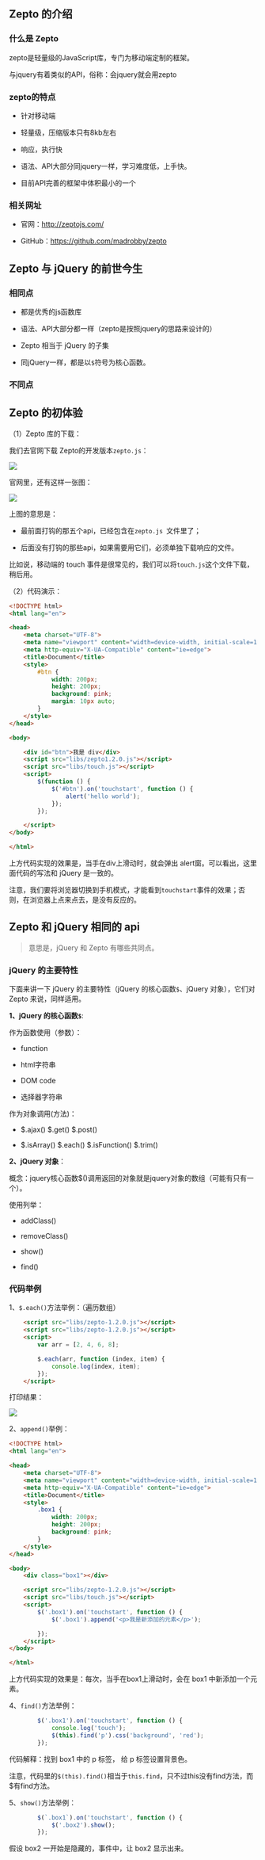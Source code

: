 ## Zepto 的介绍

### 什么是 Zepto

zepto是轻量级的JavaScript库，专门为移动端定制的框架。

与jquery有着类似的API，俗称：会jquery就会用zepto

### zepto的特点

- 针对移动端

- 轻量级，压缩版本只有8kb左右

- 响应，执行快

- 语法、API大部分同jquery一样，学习难度低，上手快。

- 目前API完善的框架中体积最小的一个


### 相关网址

- 官网：<http://zeptojs.com/>

- GitHub：<https://github.com/madrobby/zepto>


## Zepto 与 jQuery 的前世今生

### 相同点

- 都是优秀的js函数库

- 语法、API大部分都一样（zepto是按照jquery的思路来设计的）

- Zepto 相当于 jQuery 的子集

- 同jQuery一样，都是以`$`符号为核心函数。


### 不同点


## Zepto 的初体验

（1）Zepto 库的下载：

我们去官网下载 Zepto的开发版本`zepto.js`：

![](http://img.smyhvae.com/20180414_2210.png)

官网里，还有这样一张图：

![](http://img.smyhvae.com/20180414_2215.png)

上图的意思是：

- 最前面打钩的那五个api，已经包含在`zepto.js `文件里了；

- 后面没有打钩的那些api，如果需要用它们，必须单独下载响应的文件。

比如说，移动端的 touch 事件是很常见的，我们可以将`touch.js`这个文件下载，稍后用。


（2）代码演示：

```html
<!DOCTYPE html>
<html lang="en">

<head>
    <meta charset="UTF-8">
    <meta name="viewport" content="width=device-width, initial-scale=1.0">
    <meta http-equiv="X-UA-Compatible" content="ie=edge">
    <title>Document</title>
    <style>
        #btn {
            width: 200px;
            height: 200px;
            background: pink;
            margin: 10px auto;
        }
    </style>
</head>

<body>

    <div id="btn">我是 div</div>
    <script src="libs/zepto1.2.0.js"></script>
    <script src="libs/touch.js"></script>
    <script>
        $(function () {
            $('#btn').on('touchstart', function () {
                alert('hello world');
            });
        });

    </script>
</body>

</html>
```

上方代码实现的效果是，当手在div上滑动时，就会弹出 alert窗。可以看出，这里面代码的写法和 jQuery 是一致的。

注意，我们要将浏览器切换到手机模式，才能看到`touchstart`事件的效果；否则，在浏览器上点来点去，是没有反应的。

## Zepto 和 jQuery 相同的  api

> 意思是，jQuery 和 Zepto 有哪些共同点。


###  jQuery 的主要特性

下面来讲一下 jQuery 的主要特性（jQuery 的核心函数`$`、jQuery 对象），它们对 Zepto 来说，同样适用。

**1、jQuery 的核心函数`$`**:

作为函数使用（参数）：

-  function

-  html字符串

-  DOM code

-  选择器字符串

作为对象调用(方法)：

- $.ajax() $.get() $.post()

- $.isArray()      $.each()      $.isFunction()      $.trim()

**2、jQuery 对象**：

概念：jquery核心函数$()调用返回的对象就是jquery对象的数组（可能有只有一个）。

使用列举：

- addClass()

- removeClass()

- show()

- find()

### 代码举例

1、`$.each()`方法举例：（遍历数组）

```html
    <script src="libs/zepto-1.2.0.js"></script>
    <script src="libs/zepto-1.2.0.js"></script>
    <script>
        var arr = [2, 4, 6, 8];

        $.each(arr, function (index, item) {
            console.log(index, item);
        });
    </script>

```

打印结果：

![](http://img.smyhvae.com/20180416_1145.png)

2、`append()`举例：

```html
<!DOCTYPE html>
<html lang="en">

<head>
    <meta charset="UTF-8">
    <meta name="viewport" content="width=device-width, initial-scale=1.0">
    <meta http-equiv="X-UA-Compatible" content="ie=edge">
    <title>Document</title>
    <style>
        .box1 {
            width: 200px;
            height: 200px;
            background: pink;
        }
    </style>
</head>

<body>
    <div class="box1"></div>

    <script src="libs/zepto-1.2.0.js"></script>
    <script src="libs/touch.js"></script>
    <script>
        $('.box1').on('touchstart', function () {
            $('.box1').append('<p>我是新添加的元素</p>');

        });
    </script>
</body>

</html>
```

上方代码实现的效果是：每次，当手在box1上滑动时，会在 box1 中新添加一个元素。


4、`find()`方法举例：

```javascript
        $('.box1').on('touchstart', function () {
            console.log('touch');
            $(this).find('p').css('background', 'red');
        });
```

代码解释：找到 box1 中的 p 标签， 给 p 标签设置背景色。

注意，代码里的`$(this).find()`相当于`this.find`，只不过this没有find方法，而$有find方法。

5、`show()`方法举例：

```javascript
        $(`.box1`).on('touchstart', function () {
            $('.box2').show();
        });
```

假设 box2 一开始是隐藏的，事件中，让 box2 显示出来。



